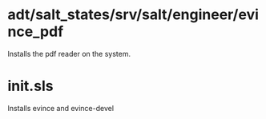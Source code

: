 adt/salt_states/srv/salt/engineer/evince_pdf
==========

Installs the pdf reader on the system. 

init.sls
===

Installs evince and evince-devel
